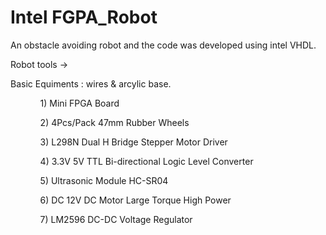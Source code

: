 # Intel FGPA_Robot
An obstacle avoiding robot and the code was developed using intel VHDL.

Robot tools ->

Basic Equiments : wires & arcylic base.
<ul> 
  <ol> 1) Mini FPGA Board </ol>
  <ol> 2) 4Pcs/Pack 47mm Rubber Wheels  </ol>
  <ol> 3) L298N Dual H Bridge Stepper Motor Driver  </ol>
  <ol> 4) 3.3V 5V TTL Bi-directional Logic Level Converter </ol>
  <ol> 5) Ultrasonic Module HC-SR04 </ol>
  <ol> 6) DC 12V DC Motor Large Torque High Power </ol>
  <ol> 7) LM2596 DC-DC Voltage Regulator </ol>
 </ul>
